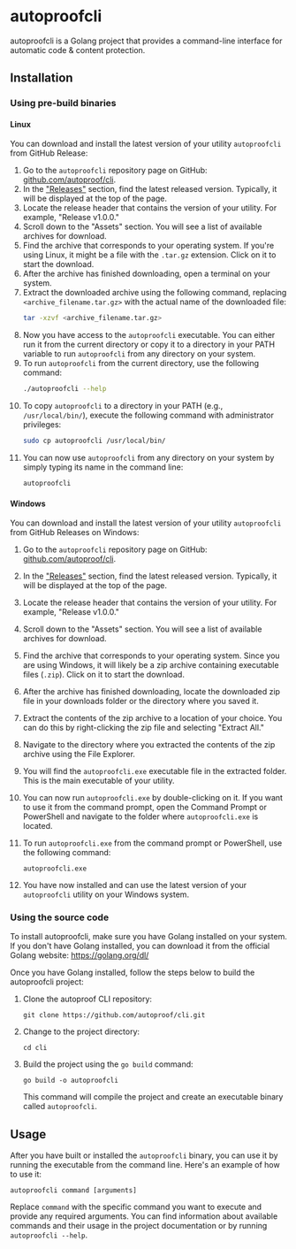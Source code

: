 # autoproofcli

autoproofcli is a Golang project that provides a command-line interface for automatic code & content protection.

## Installation

### Using pre-build binaries

#### Linux

You can download and install the latest version of your utility `autoproofcli` from GitHub Release:

1. Go to the `autoproofcli` repository page on GitHub: [github.com/autoproof/cli](https://github.com/autoproof/cli).
2. In the ["Releases"](https://github.com/Autoproof/cli/releases) section, find the latest released version. 
   Typically, it will be displayed at the top of the page.
3. Locate the release header that contains the version of your utility. For example, "Release v1.0.0."
4. Scroll down to the "Assets" section. You will see a list of available archives for download.
5. Find the archive that corresponds to your operating system. If you're using Linux, it might be a file 
   with the `.tar.gz` extension. Click on it to start the download.
6. After the archive has finished downloading, open a terminal on your system.
7. Extract the downloaded archive using the following command, replacing `<archive_filename.tar.gz>` with the 
   actual name of the downloaded file:
   ```bash
   tar -xzvf <archive_filename.tar.gz> 
   ```
8. Now you have access to the `autoproofcli` executable. You can either run it from the current directory 
   or copy it to a directory in your PATH variable to run `autoproofcli` from any directory on your system. 
9. To run `autoproofcli` from the current directory, use the following command:
    ```bash
    ./autoproofcli --help
    ```
10. To copy `autoproofcli` to a directory in your PATH (e.g., `/usr/local/bin/`), execute the following command 
    with administrator privileges:
    ```bash
    sudo cp autoproofcli /usr/local/bin/
    ```
11. You can now use `autoproofcli` from any directory on your system by simply typing its name in the command line:
    ```bash
    autoproofcli
    ```

#### Windows

You can download and install the latest version of your utility `autoproofcli` from GitHub Releases on Windows:

1. Go to the `autoproofcli` repository page on GitHub: [github.com/autoproof/cli](https://github.com/autoproof/cli).
2. In the ["Releases"](https://github.com/Autoproof/cli/releases) section, find the latest released version.
   Typically, it will be displayed at the top of the page.
3. Locate the release header that contains the version of your utility. For example, "Release v1.0.0."
4. Scroll down to the "Assets" section. You will see a list of available archives for download.
5. Find the archive that corresponds to your operating system. Since you are using Windows, it will likely 
   be a zip archive containing executable files (`.zip`). Click on it to start the download.
6. After the archive has finished downloading, locate the downloaded zip file in your downloads folder or
   the directory where you saved it.
7. Extract the contents of the zip archive to a location of your choice. You can do this by right-clicking 
   the zip file and selecting "Extract All."
8. Navigate to the directory where you extracted the contents of the zip archive using the File Explorer.
9. You will find the `autoproofcli.exe` executable file in the extracted folder. This is the main executable of 
   your utility.
10. You can now run `autoproofcli.exe` by double-clicking on it. If you want to use it from the command prompt, 
    open the Command Prompt or PowerShell and navigate to the folder where `autoproofcli.exe` is located.
11. To run `autoproofcli.exe` from the command prompt or PowerShell, use the following command:

    ```
    autoproofcli.exe
    ```
12. You have now installed and can use the latest version of your `autoproofcli` utility on your Windows system.

### Using the source code

To install autoproofcli, make sure you have Golang installed on your system. 
If you don't have Golang installed, you can download it from the official Golang website: https://golang.org/dl/

Once you have Golang installed, follow the steps below to build the autoproofcli project:

1. Clone the autoproof CLI repository:

   ```
   git clone https://github.com/autoproof/cli.git
   ```

2. Change to the project directory:

   ```
   cd cli
   ```

3. Build the project using the `go build` command:

   ```
   go build -o autoproofcli
   ```

   This command will compile the project and create an executable binary called `autoproofcli`.


## Usage

After you have built or installed the `autoproofcli` binary, you can use it by running the executable from the 
command line. Here's an example of how to use it:

```
autoproofcli command [arguments]
```

Replace `command` with the specific command you want to execute and provide any required arguments. You can find 
information about available commands and their usage in the project documentation or by running `autoproofcli --help`.
